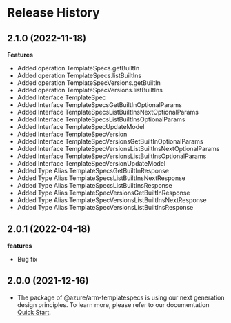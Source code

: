 # Release History
    
## 2.1.0 (2022-11-18)
    
**Features**

  - Added operation TemplateSpecs.getBuiltIn
  - Added operation TemplateSpecs.listBuiltIns
  - Added operation TemplateSpecVersions.getBuiltIn
  - Added operation TemplateSpecVersions.listBuiltIns
  - Added Interface TemplateSpec
  - Added Interface TemplateSpecsGetBuiltInOptionalParams
  - Added Interface TemplateSpecsListBuiltInsNextOptionalParams
  - Added Interface TemplateSpecsListBuiltInsOptionalParams
  - Added Interface TemplateSpecUpdateModel
  - Added Interface TemplateSpecVersion
  - Added Interface TemplateSpecVersionsGetBuiltInOptionalParams
  - Added Interface TemplateSpecVersionsListBuiltInsNextOptionalParams
  - Added Interface TemplateSpecVersionsListBuiltInsOptionalParams
  - Added Interface TemplateSpecVersionUpdateModel
  - Added Type Alias TemplateSpecsGetBuiltInResponse
  - Added Type Alias TemplateSpecsListBuiltInsNextResponse
  - Added Type Alias TemplateSpecsListBuiltInsResponse
  - Added Type Alias TemplateSpecVersionsGetBuiltInResponse
  - Added Type Alias TemplateSpecVersionsListBuiltInsNextResponse
  - Added Type Alias TemplateSpecVersionsListBuiltInsResponse
    
## 2.0.1 (2022-04-18)

**features**

  - Bug fix

## 2.0.0 (2021-12-16)

- The package of @azure/arm-templatespecs is using our next generation design principles. To learn more, please refer to our documentation [Quick Start](https://aka.ms/js-track2-quickstart).
